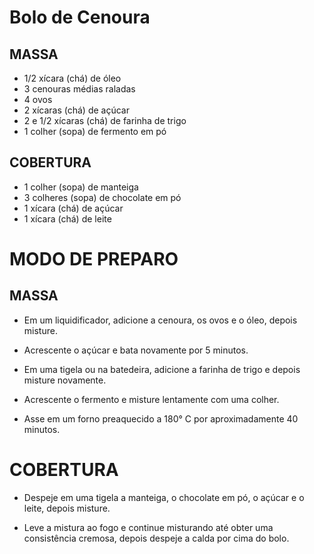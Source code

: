 # Bolo de Cenoura

## MASSA
- 1/2 xícara (chá) de óleo
- 3 cenouras médias raladas
- 4 ovos
- 2 xícaras (chá) de açúcar
- 2 e 1/2 xícaras (chá) de farinha de trigo
- 1 colher (sopa) de fermento em pó
## COBERTURA
- 1 colher (sopa) de manteiga
- 3 colheres (sopa) de chocolate em pó
- 1 xícara (chá) de açúcar
- 1 xícara (chá) de leite

# MODO DE PREPARO
## MASSA
- Em um liquidificador, adicione a cenoura, os ovos e o óleo, depois misture.

- Acrescente o açúcar e bata novamente por 5 minutos.

- Em uma tigela ou na batedeira, adicione a farinha de trigo e depois misture novamente.

- Acrescente o fermento e misture lentamente com uma colher.

- Asse em um forno preaquecido a 180° C por aproximadamente 40 minutos.

# COBERTURA
- Despeje em uma tigela a manteiga, o chocolate em pó, o açúcar e o leite, depois misture.

- Leve a mistura ao fogo e continue misturando até obter uma consistência cremosa, depois despeje a calda por cima do bolo.
